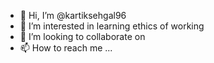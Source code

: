 - 👋 Hi, I’m @kartiksehgal96
- 👀 I’m interested in learning ethics of working 
- 💞️ I’m looking to collaborate on 
- 📫 How to reach me ... 

<!---
kartiksehgal96/kartiksehgal96 is a ✨ special ✨ repository because its `README.md` (this file) appears on your GitHub profile.
You can click the Preview link to take a look at your changes.
--->
